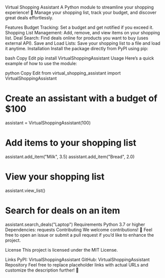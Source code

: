 Virtual Shopping Assistant
A Python module to streamline your shopping experience! 🚀
Manage your shopping list, track your budget, and discover great deals effortlessly.

Features
Budget Tracking: Set a budget and get notified if you exceed it.
Shopping List Management: Add, remove, and view items on your shopping list.
Deal Search: Find deals online for products you want to buy (uses external API).
Save and Load Lists: Save your shopping list to a file and load it anytime.
Installation
Install the package directly from PyPI using pip:

bash
Copy
Edit
pip install VirtualShoppingAssistant
Usage
Here’s a quick example of how to use the module:

python
Copy
Edit
from virtual_shopping_assistant import VirtualShoppingAssistant

# Create an assistant with a budget of $100
assistant = VirtualShoppingAssistant(100)

# Add items to your shopping list
assistant.add_item("Milk", 3.5)
assistant.add_item("Bread", 2.0)

# View your shopping list
assistant.view_list()

# Search for deals on an item
assistant.search_deals("Laptop")
Requirements
Python 3.7 or higher
Dependencies:
requests
Contributing
We welcome contributions! 🤝
Feel free to open an issue or submit a pull request if you’d like to enhance the project.

License
This project is licensed under the MIT License.

Links
PyPI: VirtualShoppingAssistant
GitHub: VirtualShoppingAssistant Repository
Feel free to replace placeholder links with actual URLs and customize the description further! 🚀
